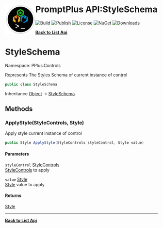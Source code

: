 # <img align="left" width="100" height="100" src="../images/icon.png">PromptPlus API:StyleSchema 

[![Build](https://github.com/FRACerqueira/PromptPlus/workflows/Build/badge.svg)](https://github.com/FRACerqueira/PromptPlus/actions/workflows/build.yml)
[![Publish](https://github.com/FRACerqueira/PromptPlus/actions/workflows/publish.yml/badge.svg)](https://github.com/FRACerqueira/PromptPlus/actions/workflows/publish.yml)
[![License](https://img.shields.io/badge/License-MIT-brightgreen.svg)](https://github.com/FRACerqueira/PromptPlus/blob/master/LICENSE)
[![NuGet](https://img.shields.io/nuget/v/PromptPlus)](https://www.nuget.org/packages/PromptPlus/)
[![Downloads](https://img.shields.io/nuget/dt/PromptPlus)](https://www.nuget.org/packages/PromptPlus/)

[**Back to List Api**](./apis.md)

# StyleSchema

Namespace: PPlus.Controls

Represents The Styles Schema of current instance of control

```csharp
public class StyleSchema
```

Inheritance [Object](https://docs.microsoft.com/en-us/dotnet/api/system.object) → [StyleSchema](./pplus.controls.styleschema.md)

## Methods

### <a id="methods-applystyle"/>**ApplyStyle(StyleControls, Style)**

Apply style current instance of control

```csharp
public Style ApplyStyle(StyleControls styleControl, Style value)
```

#### Parameters

`styleControl` [StyleControls](./pplus.controls.stylecontrols.md)<br>
[StyleControls](./pplus.controls.stylecontrols.md) to apply

`value` [Style](./pplus.style.md)<br>
[Style](./pplus.style.md) value to apply

#### Returns

[Style](./pplus.style.md)


- - -
[**Back to List Api**](./apis.md)
